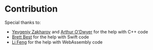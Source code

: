 # Contribution

Special thanks to:

*   [Yevgeniy Zakharov](https://github.com/fnc12) and [Arthur O'Dwyer](https://github.com/quuxplusone) for the help with C++ code
*   [Brett Best](https://github.com/Brett-Best) for the help with Swift code
*   [Li Feng](https://github.com/finalpatch) for the help with WebAssembly code
